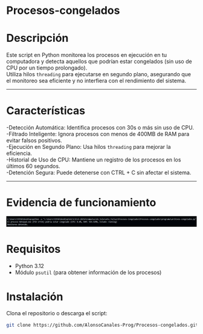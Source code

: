 # Procesos-congelados 

# Descripción
Este script en Python monitorea los procesos en ejecución en tu computadora y detecta aquellos que podrían estar congelados (sin uso de CPU por un tiempo prolongado).  
Utiliza hilos `threading` para ejecutarse en segundo plano, asegurando que el monitoreo sea eficiente y no interfiera con el rendimiento del sistema.  

---

# Características
-Detección Automática: Identifica procesos con 30s o más sin uso de CPU.  
-Filtrado Inteligente: Ignora procesos con menos de 400MB de RAM para evitar falsos positivos.  
-Ejecución en Segundo Plano: Usa hilos `threading` para mejorar la eficiencia.  
-Historial de Uso de CPU: Mantiene un registro de los procesos en los últimos 60 segundos.  
-Detención Segura: Puede detenerse con CTRL + C sin afectar el sistema.  

---

# Evidencia de funcionamiento
![procesos-congelados](img/Evidencia-23-02-25.png)

# Requisitos
- Python 3.12 
- Módulo `psutil` (para obtener información de los procesos)  

# Instalación
Clona el repositorio o descarga el script:  
```bash
git clone https://github.com/AlonsoCanales-Prog/Procesos-congelados.git





